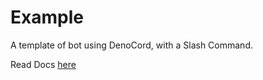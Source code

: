 # Example

A template of bot using DenoCord, with a Slash Command. 

Read Docs [here](https://denocord-docs.vercel.app)
